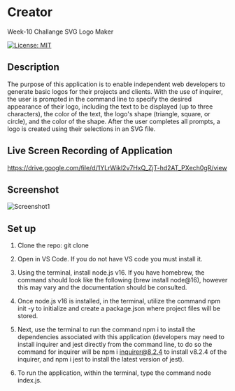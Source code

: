 # Creator
Week-10 Challange SVG Logo Maker

[![License: MIT](https://img.shields.io/badge/License-MIT-yellow.svg)](https://opensource.org/licenses/MIT)

## Description
The purpose of this application is to enable independent web developers to generate basic logos for their projects and clients. With the use of inquirer, the user is prompted in the command line to specify the desired appearance of their logo, including the text to be displayed (up to three characters), the color of the text, the logo's shape (triangle, square, or circle), and the color of the shape. After the user completes all prompts, a logo is created using their selections in an SVG file.

## Live Screen Recording of Application

https://drive.google.com/file/d/1YLrWikl2v7HxQ_ZjT-hd2AT_PXech0gR/view 

## Screenshot

![Screenshot1](/img/logoQ.png)

## Set up

1. Clone the repo:
   git clone 

2. Open in VS Code. If you do not have VS code you must install it.

3. Using the terminal, install node.js v16. If you have homebrew, the command should look like the following (brew install node@16), however this may vary and the documentation should be consulted.

4. Once node.js v16 is installed, in the terminal, utilize the command npm init -y to initialize and create a package.json where project files will be stored.

5. Next, use the terminal to run the command npm i to install the dependencies associated with this application (developers may need to install inquirer and jest directly from the command line, to do so the command for inquirer will be npm i inquirer@8.2.4 to install v8.2.4 of the inquirer, and npm i jest to install the latest version of jest).

6. To run the application, within the terminal, type the command node index.js.